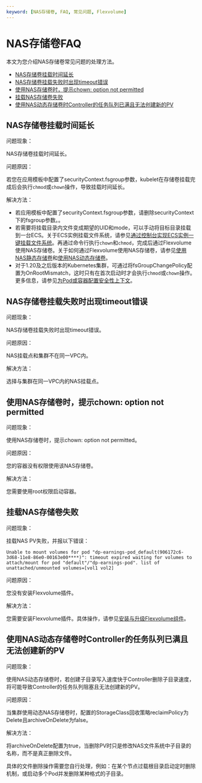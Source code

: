 ```yaml
---
keyword: [NAS存储卷, FAQ, 常见问题, Flexvolume]
---
```


# NAS存储卷FAQ

本文为您介绍NAS存储卷常见问题的处理方法。

-   [NAS存储卷挂载时间延长](#section_td0_7vk_92o)
-   [NAS存储卷挂载失败时出现timeout错误](#section_n33_3bc_3jb)
-   [使用NAS存储卷时，提示chown: option not permitted](#section_vxc_7oy_i24)
-   [挂载NAS存储卷失败](#section_f1w_yob_goz)
-   [使用NAS动态存储卷时Controller的任务队列已满且无法创建新的PV](#section_xgz_7fw_p7e)

## NAS存储卷挂载时间延长

问题现象：

NAS存储卷挂载时间延长。

问题原因：

若您在应用模板中配置了securityContext.fsgroup参数，kubelet在存储卷挂载完成后会执行`chmod`或`chown`操作，导致挂载时间延长。

解决方法：

-   若应用模板中配置了securityContext.fsgroup参数，请删除securityContext下的fsgroup参数。。
-   若需要将挂载目录内文件变成期望的UID和mode，可以手动将目标目录挂载到一台ECS。关于ECS实例挂载文件系统，请参见[通过控制台实现ECS实例一键挂载文件系统]()。再通过命令行执行`chown`和`chmod`，完成后通过Flexvolume使用NAS存储卷。关于如何通过Flexvolume使用NAS存储卷，请参见[使用NAS静态存储卷](/intl.zh-CN/Kubernetes集群用户指南/存储-Flexvolume/NAS存储卷/使用NAS静态存储卷.md)和[使用NAS动态存储卷](/intl.zh-CN/Kubernetes集群用户指南/存储-Flexvolume/NAS存储卷/使用NAS动态存储卷.md)。
-   对于1.20及之后版本的Kubernetes集群，可通过将fsGroupChangePolicy配置为OnRootMismatch，这时只有在首次启动时才会执行`chmod`或`chown`操作。更多信息，请参见[为Pod或容器配置安全性上下文](https://kubernetes.io/zh/docs/tasks/configure-pod-container/security-context/#%E4%B8%BA-pod-%E9%85%8D%E7%BD%AE%E5%8D%B7%E8%AE%BF%E9%97%AE%E6%9D%83%E9%99%90%E5%92%8C%E5%B1%9E%E4%B8%BB%E5%8F%98%E6%9B%B4%E7%AD%96%E7%95%A5)。

## NAS存储卷挂载失败时出现timeout错误

问题现象：

NAS存储卷挂载失败时出现timeout错误。

问题原因：

NAS挂载点和集群不在同一VPC内。

解决方法：

选择与集群在同一VPC内的NAS挂载点。

## 使用NAS存储卷时，提示chown: option not permitted

问题现象：

使用NAS存储卷时，提示chown: option not permitted。

问题原因：

您的容器没有权限使用该NAS存储卷。

解决方法：

您需要使用root权限启动容器。

## 挂载NAS存储卷失败

问题现象：

挂载NAS PV失败，并报以下错误：

```
Unable to mount volumes for pod "dp-earnings-pod_default(906172c6-3d68-11e8-86e0-00163e00****)": timeout expired waiting for volumes to attach/mount for pod "default"/"dp-earnings-pod". list of unattached/unmounted volumes=[vol1 vol2]
```

问题原因：

您没有安装Flexvolume插件。

解决方法：

您需要安装Flexvolume插件。具体操作，请参见[安装与升级Flexvolume组件](/intl.zh-CN/Kubernetes集群用户指南/存储-Flexvolume/安装与升级Flexvolume组件.md)。

## 使用NAS动态存储卷时Controller的任务队列已满且无法创建新的PV

问题现象：

使用NAS动态存储卷时，若创建子目录写入速度快于Controller删除子目录速度，将可能导致Controller的任务队列阻塞且无法创建新的PV。

问题原因：

当集群使用动态NAS存储卷时，配置的StorageClass回收策略reclaimPolicy为Delete且archiveOnDelete为false。

解决方法：

将archiveOnDelete配置为true，当删除PV时只是修改NAS文件系统中子目录的名称，而不是真正删除文件。

具体的文件删除操作需要您自行处理，例如：在某个节点过载根目录启动定时删除机制，或启动多个Pod并发删除某种格式的子目录。

